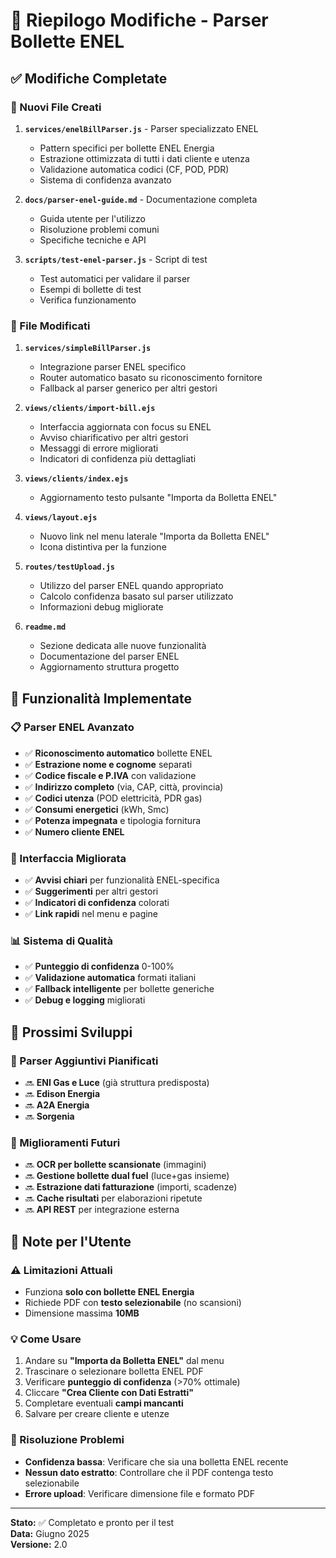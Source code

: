 # 🔄 Riepilogo Modifiche - Parser Bollette ENEL

## ✅ Modifiche Completate

### 📁 Nuovi File Creati

1. **`services/enelBillParser.js`** - Parser specializzato ENEL
   - Pattern specifici per bollette ENEL Energia
   - Estrazione ottimizzata di tutti i dati cliente e utenza
   - Validazione automatica codici (CF, POD, PDR)
   - Sistema di confidenza avanzato

2. **`docs/parser-enel-guide.md`** - Documentazione completa
   - Guida utente per l'utilizzo
   - Risoluzione problemi comuni
   - Specifiche tecniche e API

3. **`scripts/test-enel-parser.js`** - Script di test
   - Test automatici per validare il parser
   - Esempi di bollette di test
   - Verifica funzionamento

### 🔧 File Modificati

1. **`services/simpleBillParser.js`**
   - Integrazione parser ENEL specifico
   - Router automatico basato su riconoscimento fornitore
   - Fallback al parser generico per altri gestori

2. **`views/clients/import-bill.ejs`**
   - Interfaccia aggiornata con focus su ENEL
   - Avviso chiarificativo per altri gestori
   - Messaggi di errore migliorati
   - Indicatori di confidenza più dettagliati

3. **`views/clients/index.ejs`**
   - Aggiornamento testo pulsante "Importa da Bolletta ENEL"

4. **`views/layout.ejs`**
   - Nuovo link nel menu laterale "Importa da Bolletta ENEL"
   - Icona distintiva per la funzione

5. **`routes/testUpload.js`**
   - Utilizzo del parser ENEL quando appropriato
   - Calcolo confidenza basato sul parser utilizzato
   - Informazioni debug migliorate

6. **`readme.md`**
   - Sezione dedicata alle nuove funzionalità
   - Documentazione del parser ENEL
   - Aggiornamento struttura progetto

## 🎯 Funzionalità Implementate

### 📋 Parser ENEL Avanzato
- ✅ **Riconoscimento automatico** bollette ENEL
- ✅ **Estrazione nome e cognome** separati
- ✅ **Codice fiscale e P.IVA** con validazione
- ✅ **Indirizzo completo** (via, CAP, città, provincia)
- ✅ **Codici utenza** (POD elettricità, PDR gas)
- ✅ **Consumi energetici** (kWh, Smc)
- ✅ **Potenza impegnata** e tipologia fornitura
- ✅ **Numero cliente ENEL**

### 🎨 Interfaccia Migliorata
- ✅ **Avvisi chiari** per funzionalità ENEL-specifica
- ✅ **Suggerimenti** per altri gestori
- ✅ **Indicatori di confidenza** colorati
- ✅ **Link rapidi** nel menu e pagine

### 📊 Sistema di Qualità
- ✅ **Punteggio di confidenza** 0-100%
- ✅ **Validazione automatica** formati italiani
- ✅ **Fallback intelligente** per bollette generiche
- ✅ **Debug e logging** migliorati

## 🔄 Prossimi Sviluppi

### 📅 Parser Aggiuntivi Pianificati
- 🔜 **ENI Gas e Luce** (già struttura predisposta)
- 🔜 **Edison Energia** 
- 🔜 **A2A Energia**
- 🔜 **Sorgenia**

### 🚀 Miglioramenti Futuri
- 🔜 **OCR per bollette scansionate** (immagini)
- 🔜 **Gestione bollette dual fuel** (luce+gas insieme)
- 🔜 **Estrazione dati fatturazione** (importi, scadenze)
- 🔜 **Cache risultati** per elaborazioni ripetute
- 🔜 **API REST** per integrazione esterna

## 📝 Note per l'Utente

### ⚠️ Limitazioni Attuali
- Funziona **solo con bollette ENEL Energia**
- Richiede PDF con **testo selezionabile** (no scansioni)
- Dimensione massima **10MB**

### 💡 Come Usare
1. Andare su **"Importa da Bolletta ENEL"** dal menu
2. Trascinare o selezionare bolletta ENEL PDF
3. Verificare **punteggio di confidenza** (>70% ottimale)
4. Cliccare **"Crea Cliente con Dati Estratti"**
5. Completare eventuali **campi mancanti**
6. Salvare per creare cliente e utenze

### 🔧 Risoluzione Problemi
- **Confidenza bassa**: Verificare che sia una bolletta ENEL recente
- **Nessun dato estratto**: Controllare che il PDF contenga testo selezionabile
- **Errore upload**: Verificare dimensione file e formato PDF

---

**Stato:** ✅ Completato e pronto per il test  
**Data:** Giugno 2025  
**Versione:** 2.0